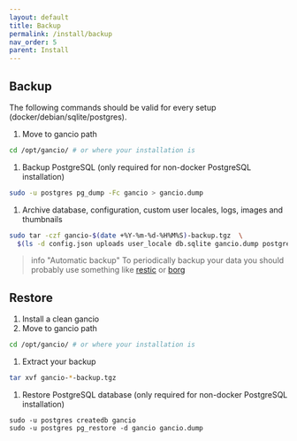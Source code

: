 ```yaml
---
layout: default
title: Backup
permalink: /install/backup
nav_order: 5
parent: Install
---
```


## Backup

The following commands should be valid for every setup (docker/debian/sqlite/postgres).

1. Move to gancio path
```bash
cd /opt/gancio/ # or where your installation is
```

1. Backup PostgreSQL (only required for non-docker PostgreSQL installation)
```bash
sudo -u postgres pg_dump -Fc gancio > gancio.dump
```

1. Archive database, configuration, custom user locales, logs, images and thumbnails
```bash
sudo tar -czf gancio-$(date +%Y-%m-%d-%H%M%S)-backup.tgz  \
  $(ls -d config.json uploads user_locale db.sqlite gancio.dump postgres data db logs 2> /dev/null)
```

> info "Automatic backup"
> To periodically backup your data you should probably use something like [restic](https://restic.net) or [borg](https://www.borgbackup.org/)


## Restore

1. Install a clean gancio
1. Move to gancio path
```bash
cd /opt/gancio/ # or where your installation is
```

1. Extract your backup
```bash
tar xvf gancio-*-backup.tgz
```

1. Restore PostgreSQL database (only required for non-docker PostgreSQL installation)
```
sudo -u postgres createdb gancio
sudo -u postgres pg_restore -d gancio gancio.dump
```